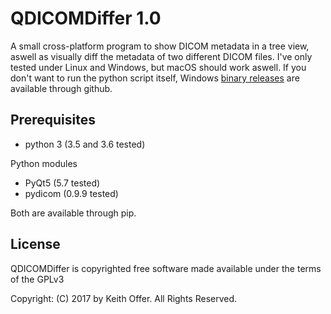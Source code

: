 QDICOMDiffer 1.0
=================

A small cross-platform program to show DICOM metadata in a tree view, aswell as visually diff the metadata of two different DICOM files. I've only tested under Linux and Windows, but macOS should work aswell. If you don't want to run the python script itself, Windows [binary releases](https://github.com/keithoffer/QDICOMDiffer/releases) are available through github. 

Prerequisites
-------
- python 3 (3.5 and 3.6 tested)

Python modules
- PyQt5 (5.7 tested)
- pydicom (0.9.9 tested)

Both are available through pip. 

License
-------

QDICOMDiffer is copyrighted free software made available under the terms of the GPLv3

Copyright: (C) 2017 by Keith Offer. All Rights Reserved.